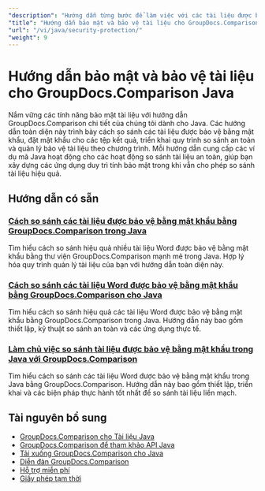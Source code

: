 ```yaml
---
"description": "Hướng dẫn từng bước để làm việc với các tài liệu được bảo vệ và triển khai bảo mật khi so sánh kết quả với GroupDocs.Comparison cho Java."
"title": "Hướng dẫn bảo mật và bảo vệ tài liệu cho GroupDocs.Comparison Java"
"url": "/vi/java/security-protection/"
"weight": 9
---
```


# Hướng dẫn bảo mật và bảo vệ tài liệu cho GroupDocs.Comparison Java

Nắm vững các tính năng bảo mật tài liệu với hướng dẫn GroupDocs.Comparison chi tiết của chúng tôi dành cho Java. Các hướng dẫn toàn diện này trình bày cách so sánh các tài liệu được bảo vệ bằng mật khẩu, đặt mật khẩu cho các tệp kết quả, triển khai quy trình so sánh an toàn và quản lý bảo vệ tài liệu theo chương trình. Mỗi hướng dẫn cung cấp các ví dụ mã Java hoạt động cho các hoạt động so sánh tài liệu an toàn, giúp bạn xây dựng các ứng dụng duy trì tính bảo mật trong khi vẫn cho phép so sánh tài liệu hiệu quả.

## Hướng dẫn có sẵn

### [Cách so sánh các tài liệu được bảo vệ bằng mật khẩu bằng GroupDocs.Comparison trong Java](./compare-protected-docs-groupdocs-comparison-java/)
Tìm hiểu cách so sánh hiệu quả nhiều tài liệu Word được bảo vệ bằng mật khẩu bằng thư viện GroupDocs.Comparison mạnh mẽ trong Java. Hợp lý hóa quy trình quản lý tài liệu của bạn với hướng dẫn toàn diện này.

### [Cách so sánh các tài liệu Word được bảo vệ bằng mật khẩu bằng GroupDocs.Comparison cho Java](./compare-password-protected-word-docs-groupdocs-java/)
Tìm hiểu cách so sánh hiệu quả các tài liệu Word được bảo vệ bằng mật khẩu bằng GroupDocs.Comparison trong Java. Hướng dẫn này bao gồm thiết lập, kỹ thuật so sánh an toàn và các ứng dụng thực tế.

### [Làm chủ việc so sánh tài liệu được bảo vệ bằng mật khẩu trong Java với GroupDocs.Comparison](./java-groupdocs-compare-password-protected-docs/)
Tìm hiểu cách so sánh các tài liệu Word được bảo vệ bằng mật khẩu trong Java bằng GroupDocs.Comparison. Hướng dẫn này bao gồm thiết lập, triển khai và các biện pháp thực hành tốt nhất để so sánh tài liệu liền mạch.

## Tài nguyên bổ sung

- [GroupDocs.Comparison cho Tài liệu Java](https://docs.groupdocs.com/comparison/java/)
- [GroupDocs.Comparison để tham khảo API Java](https://reference.groupdocs.com/comparison/java/)
- [Tải xuống GroupDocs.Comparison cho Java](https://releases.groupdocs.com/comparison/java/)
- [Diễn đàn GroupDocs.Comparison](https://forum.groupdocs.com/c/comparison)
- [Hỗ trợ miễn phí](https://forum.groupdocs.com/)
- [Giấy phép tạm thời](https://purchase.groupdocs.com/temporary-license/)